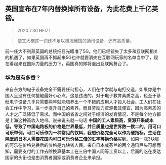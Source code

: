## 英国宣布在7年内替换掉所有设备，为此花费上千亿英镑。
> 2020.7.30 HEIZI

> 便宜大碗这一词还不足以概况我国的通讯设备，还有高质量。


前一任大不列颠英国的总统把目光瞄准了5G，他们已经错失了太多和互联网相关的机遇了，如果英国再不抓起来5G也许就要消失在互联网玩家的名单当中了，现在看起来在国际力量的压力下，英国真的即将退出互联网舞台了。

### 华为是有多香？
来自东方的电子设备完全不需要任何担心，人们在中学就与电打交道，如果你是中国人且没有任何接触最好小心点，这是违法的。对于电子教育素质之高，也至于基础电子设备几乎只需要两年就能培养出一个不错的应用人才投入社会。工人们在社会工作中学习，进一步提升自己的素养。而且劳动力资源极其便宜，因为高素质的人才之广泛降低了需求。而中国的省省之间对于经济的发育情况，不是每个地方都是上海这种高收入地带。说来说去就一句话 **中国的工人素质高，资源开采成本低，导致了中国电路板的价格是世界最低，并且质量也是世界数一数二的。**用可口可乐举例，可口可乐作为一种常见的饮料，我想价格完全可以作为硬指标，生活在隔壁的日本人需要花国内可口可乐价格**三倍的汇率等换价格**买到。如果一瓶3块钱的可乐在价格兑换后的价格是九块钱人民。来自日本或芬兰的两个通讯巨头可想而知，需要支付的工作去除换算基本上在三倍中国人同等工资以上，后面的吃在发达国家的头衔也是由消费者国家或消费者企业来承担。

